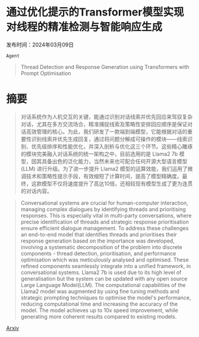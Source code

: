 # 通过优化提示的Transformer模型实现对线程的精准检测与智能响应生成

发布时间：2024年03月09日

`Agent`

> Thread Detection and Response Generation using Transformers with Prompt Optimisation

# 摘要

> 对话系统作为人机交互的关键，能通过识别对话线索并优先回应来驾驭复杂对话，尤其在多方交流场合，精准捕捉线索及策略性安排回应顺序是保证对话高效管理的核心。为此，我们研发了一款端到端模型，它能根据对话的重要性识别线索并优先生成回复，通过将问题分解成可操作的模块——线索识别、优先级排序和性能优化，并深入剖析与优化这三个环节。这些精心雕琢的模块完美融入对话系统的统一架构之中，目前选用的是 Llama2 7b 模型，因其具备出色的泛化能力，当然未来也可配合任何开源大型语言模型 (LLM) 进行升级。为了进一步提升 Llama2 模型的运算效能，我们运用了微调技术和策略性提示手段，有效缩短了计算时间，提高了模型精确度。最终，这款模型不仅将速度提升了高达10倍，还相较现有模型生成了更为连贯的对话内容。

> Conversational systems are crucial for human-computer interaction, managing complex dialogues by identifying threads and prioritising responses. This is especially vital in multi-party conversations, where precise identification of threads and strategic response prioritisation ensure efficient dialogue management. To address these challenges an end-to-end model that identifies threads and prioritises their response generation based on the importance was developed, involving a systematic decomposition of the problem into discrete components - thread detection, prioritisation, and performance optimisation which was meticulously analysed and optimised. These refined components seamlessly integrate into a unified framework, in conversational systems. Llama2 7b is used due to its high level of generalisation but the system can be updated with any open source Large Language Model(LLM). The computational capabilities of the Llama2 model was augmented by using fine tuning methods and strategic prompting techniques to optimise the model's performance, reducing computational time and increasing the accuracy of the model. The model achieves up to 10x speed improvement, while generating more coherent results compared to existing models.

[Arxiv](https://arxiv.org/abs/2403.05931)